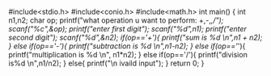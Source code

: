 #include<stdio.h>
#include<conio.h>
#include<math.h>
int main()
{ 
int n1,n2;
char op;
printf("what operation u want to perform: +,-,*,/");
scanf("%c",&op);
printf("enter first digit");
scanf("%d",n1);
printf("enter second digit");
scanf("%d",&n2);
if(op=='+'){
  printf("sum is %d \n",n1 + n2);
}
else if(op=='-'){
  printf("subtraction is %d \n",n1-n2);
}
else if(op=='*'){
  printf("multiplication is %d \n", n1*n2);
}
else if(op=='/'){
  printf("division is%d \n",n1/n2);
}
else{
  printf("\n ivaild input");
}
return 0;
}
